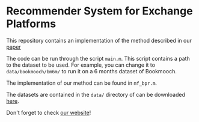 # Recommender System for Exchange Platforms

This repository contains an implementation of the method described in our [paper](http://swapit.github.io/data/wsdm238-rappazA.pdf)  

The code can be run through the script `main.m`. This script contains a path to the dataset to be used. For example, you can change it to `data/bookmooch/bm6m/` to run it on a 6 months dataset of Bookmooch.  

The implementation of our method can be found in `mf_bpr.m`.  

The datasets are contained in the `data/` directory of can be downloaded [here](http://swapit.github.io/data/swapit-data.zip).  

Don't forget to check [our website](http://swapit.github.io/)!

